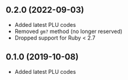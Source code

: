 ## 0.2.0 (2022-09-03)

- Added latest PLU codes
- Removed `gm?` method (no longer reserved)
- Dropped support for Ruby < 2.7

## 0.1.0 (2019-10-08)

- Added latest PLU codes
